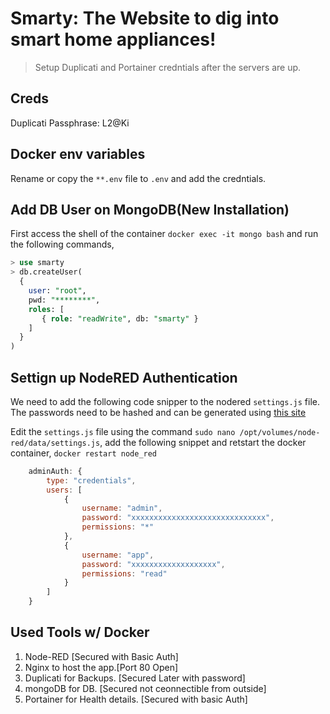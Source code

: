 # Smarty: The Website to dig into smart home appliances!
> Setup Duplicati and Portainer credntials after the servers are up.

## Creds
Duplicati Passphrase: L2@Ki

## Docker env variables
Rename or copy the `**.env` file to `.env` and add the credntials.

## Add DB User on MongoDB(New Installation)
First access the shell of the container `docker exec -it mongo bash` and run the following commands,

```sql
> use smarty
> db.createUser(
  {
    user: "root",
    pwd: "********", 
    roles: [
       { role: "readWrite", db: "smarty" }
    ]
  }
)
```

## Settign up NodeRED Authentication

We need to add the following code snipper to the nodered `settings.js` file. The passwords need to be hashed and can be generated using [this site](https://www.devglan.com/online-tools/bcrypt-hash-generator)

Edit the `settings.js` file using the command `sudo nano /opt/volumes/node-red/data/settings.js`, add the following snippet and retstart the docker container, `docker restart node_red`

```js
    adminAuth: {
        type: "credentials",
        users: [
            {
                username: "admin",
                password: "xxxxxxxxxxxxxxxxxxxxxxxxxxxxxx",
                permissions: "*"
            },
            {
                username: "app",
                password: "xxxxxxxxxxxxxxxxxxx",
                permissions: "read"
            }
        ]
    }
```
## Used Tools w/ Docker
1. Node-RED [Secured with Basic Auth]
2. Nginx to host the app.[Port 80 Open]
3. Duplicati for Backups. [Secured Later with password]
4. mongoDB for DB. [Secured not ceonnectible from outside]
5. Portainer for Health details. [Secured with basic Auth]